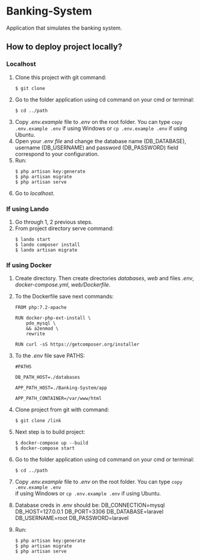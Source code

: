 # Banking-System
Application that simulates the banking system.

## How to deploy project locally?

### Localhost

1. Clone this project with git command:
   ```
   $ git clone
   ```
2. Go to the folder application using cd command on your cmd or terminal:
   ```
   $ cd ../path
   ```
3. Copy _.env.example_ file to _.env_ on the root folder.
   You can type ```copy .env.example .env``` if using Windows or ```cp .env.example .env``` if using Ubuntu.
4. Open your _.env file_ and change the database name (DB_DATABASE), username (DB_USERNAME)
   and password (DB_PASSWORD) field correspond to your configuration.
5. Run:
   ```
   $ php artisan key:generate
   $ php artisan migrate
   $ php artisan serve
   ```
6. Go to _localhost_.


### If using Lando

1. Go through 1, 2 previous steps.
2. From project directory serve command:
   ```
   $ lando start
   $ lando composer install
   $ lando artisan migrate
   ```

### If using Docker

1. Create directory. Then create directories _databases_, _web_ and files _.env_, _docker-compose.yml_,
_web/Dockerfile_.
2. To the Dockerfile save next commands:
   ```
   FROM php:7.2-apache

   RUN docker-php-ext-install \
       pdo_mysql \
       && a2enmod \
       rewrite
   
   RUN curl -sS https://getcomposer.org/installer
   ```
3. To the _.env_ file save PATHS:
   ```
   #PATHS
   
   DB_PATH_HOST=./databases
   
   APP_PATH_HOST=./Banking-System/app
   
   APP_PATH_CONTAINER=/var/www/html
   ```
4. Clone project from git with command:
   ```
   $ git clone /link
   ```
5. Next step is to build project:
   ```
   $ docker-compose up --build
   $ docker-compose start
   ```
6. Go to the folder application using cd command on your cmd or terminal:
   ```
   $ cd ../path
   ```
7. Copy _.env.example_ file to _.env_ on the root folder. You can type ```copy .env.example .env``` \
if using Windows or ```cp .env.example .env``` if using Ubuntu.
8. Database creds in .env should be:
   DB_CONNECTION=mysql
   DB_HOST=127.0.0.1
   DB_PORT=3306
   DB_DATABASE=laravel
   DB_USERNAME=root
   DB_PASSWORD=laravel

9. Run:
   ```
   $ php artisan key:generate
   $ php artisan migrate
   $ php artisan serve
   ```